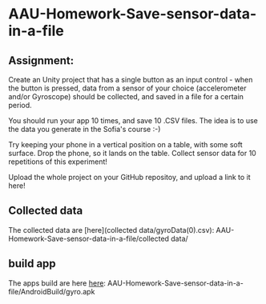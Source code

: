 # AAU-Homework-Save-sensor-data-in-a-file
## Assignment:
Create an Unity project that has a single button as an input control - when the button is pressed, data from a sensor of your choice (accelerometer and/or Gyroscope) should be collected, and saved in a file for a certain period.

You should run your app 10 times, and save 10 .CSV files. The idea is to use the data you generate in the Sofia's course :-)

Try keeping your phone in a vertical position on a table, with some soft surface. Drop the phone, so it lands on the table. Collect sensor data for 10 repetitions of this experiment!

Upload the whole project on your GitHub repositoy, and upload a link to it here!

## Collected data
The collected data are [here](collected data/gyroData(0).csv):
AAU-Homework-Save-sensor-data-in-a-file/collected data/

## build app
The apps build are here  [here](AndroidBuild/gyro.apk):
AAU-Homework-Save-sensor-data-in-a-file/AndroidBuild/gyro.apk
